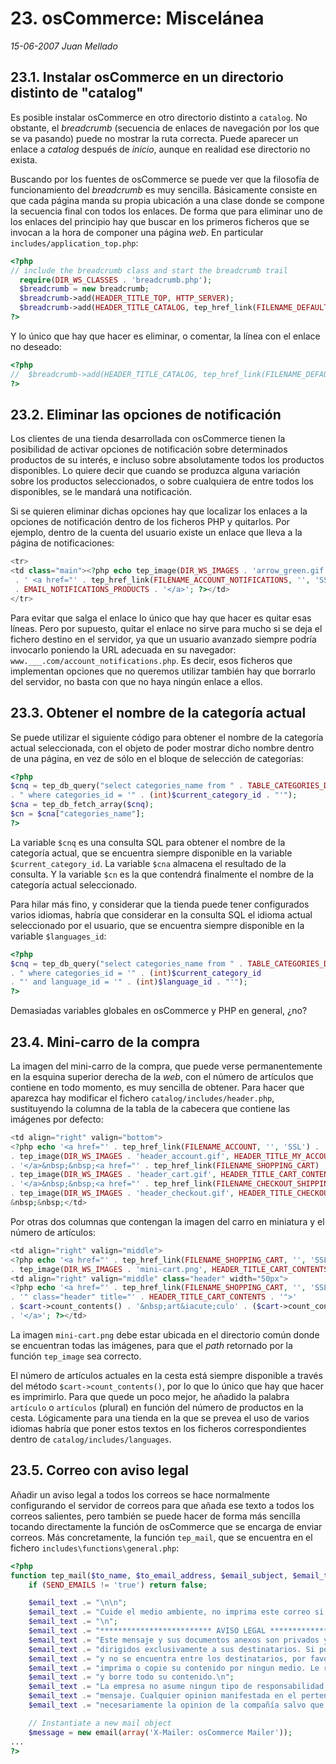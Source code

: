 # 23. osCommerce: Miscelánea

_15-06-2007_ _Juan Mellado_

## 23.1. Instalar osCommerce en un directorio distinto de "catalog"

Es posible instalar osCommerce en otro directorio distinto a ```catalog```. No obstante, el _breadcrumb_ (secuencia de enlaces de navegación por los que se va pasando) puede no mostrar la ruta correcta. Puede aparecer un enlace a _catalog_ después de _inicio_, aunque en realidad ese directorio no exista.

Buscando por los fuentes de osCommerce se puede ver que la filosofía de funcionamiento del _breadcrumb_ es muy sencilla. Básicamente consiste en que cada página manda su propia ubicación a una clase donde se compone la secuencia final con todos los enlaces. De forma que para eliminar uno de los enlaces del principio hay que buscar en los primeros ficheros que se invocan a la hora de componer una página _web_. En particular ```includes/application_top.php```:

```php
<?php
// include the breadcrumb class and start the breadcrumb trail
  require(DIR_WS_CLASSES . 'breadcrumb.php');
  $breadcrumb = new breadcrumb;
  $breadcrumb->add(HEADER_TITLE_TOP, HTTP_SERVER);
  $breadcrumb->add(HEADER_TITLE_CATALOG, tep_href_link(FILENAME_DEFAULT));
?>
```

Y lo único que hay que hacer es eliminar, o comentar, la línea con el enlace no deseado:

```php
<?php
//  $breadcrumb->add(HEADER_TITLE_CATALOG, tep_href_link(FILENAME_DEFAULT));
?>
```

## 23.2. Eliminar las opciones de notificación

Los clientes de una tienda desarrollada con osCommerce tienen la posibilidad de activar opciones de notificación sobre determinados productos de su interés, e incluso sobre absolutamente todos los productos disponibles. Lo quiere decir que cuando se produzca alguna variación sobre los productos seleccionados, o sobre cualquiera de entre todos los disponibles, se le mandará una notificación.

Si se quieren eliminar dichas opciones hay que localizar los enlaces a la opciones de notificación dentro de los ficheros PHP y quitarlos. Por ejemplo, dentro de la cuenta del usuario existe un enlace que lleva a la página de notificaciones:

```php
<tr>
<td class="main"><?php echo tep_image(DIR_WS_IMAGES . 'arrow_green.gif')
 . ' <a href="' . tep_href_link(FILENAME_ACCOUNT_NOTIFICATIONS, '', 'SSL') . '">'
 . EMAIL_NOTIFICATIONS_PRODUCTS . '</a>'; ?></td>
</tr>
```

Para evitar que salga el enlace lo único que hay que hacer es quitar esas líneas. Pero por supuesto, quitar el enlace no sirve para mucho si se deja el fichero destino en el servidor, ya que un usuario avanzado siempre podría invocarlo poniendo la URL adecuada en su navegador: ```www.___.com/account_notifications.php```. Es decir, esos ficheros que implementan opciones que no queremos utilizar también hay que borrarlo del servidor, no basta con que no haya ningún enlace a ellos.

## 23.3. Obtener el nombre de la categoría actual

Se puede utilizar el siguiente código para obtener el nombre de la categoría actual seleccionada, con el objeto de poder mostrar dicho nombre dentro de una página, en vez de sólo en el bloque de selección de categorías:

```php
<?php
$cnq = tep_db_query("select categories_name from " . TABLE_CATEGORIES_DESCRIPTION
. " where categories_id = '" . (int)$current_category_id . "'");
$cna = tep_db_fetch_array($cnq);
$cn = $cna["categories_name"];
?>
```

La variable ```$cnq``` es una consulta SQL para obtener el nombre de la categoría actual, que se encuentra siempre disponible en la variable ```$current_category_id```. La variable ```$cna``` almacena el resultado de la consulta. Y la variable ```$cn``` es la que contendrá finalmente el nombre de la categoría actual seleccionado.

Para hilar más fino, y considerar que la tienda puede tener configurados varios idiomas, habría que considerar en la consulta SQL el idioma actual seleccionado por el usuario, que se encuentra siempre disponible en la variable ```$languages_id```:

```php
<?php
$cnq = tep_db_query("select categories_name from " . TABLE_CATEGORIES_DESCRIPTION
. " where categories_id = '" . (int)$current_category_id
. "' and language_id = '" . (int)$language_id . "'");
?>
```

Demasiadas variables globales en osCommerce y PHP en general, ¿no?

## 23.4. Mini-carro de la compra

La imagen del mini-carro de la compra, que puede verse permanentemente en la esquina superior derecha de la _web_, con el número de artículos que contiene en todo momento, es muy sencilla de obtener. Para hacer que aparezca hay modificar el fichero ```catalog/includes/header.php```, sustituyendo la columna de la tabla de la cabecera que contiene las imágenes por defecto:

```php
<td align="right" valign="bottom">
<?php echo '<a href="' . tep_href_link(FILENAME_ACCOUNT, '', 'SSL') . '">'
. tep_image(DIR_WS_IMAGES . 'header_account.gif', HEADER_TITLE_MY_ACCOUNT)
. '</a>&nbsp;&nbsp;<a href="' . tep_href_link(FILENAME_SHOPPING_CART) . '">'
. tep_image(DIR_WS_IMAGES . 'header_cart.gif', HEADER_TITLE_CART_CONTENTS)
. '</a>&nbsp;&nbsp;<a href="' . tep_href_link(FILENAME_CHECKOUT_SHIPPING, '', 'SSL') . '">'
. tep_image(DIR_WS_IMAGES . 'header_checkout.gif', HEADER_TITLE_CHECKOUT) . '</a>'; ?>
&nbsp;&nbsp;</td>
```

Por otras dos columnas que contengan la imagen del carro en miniatura y el número de artículos:

```php
<td align="right" valign="middle">
<?php echo '<a href="' . tep_href_link(FILENAME_SHOPPING_CART, '', 'SSL') . '">'
. tep_image(DIR_WS_IMAGES . 'mini-cart.png', HEADER_TITLE_CART_CONTENTS) . '</a>'; ?></td>
<td align="right" valign="middle" class="header" width="50px">
<?php echo '<a href="' . tep_href_link(FILENAME_SHOPPING_CART, '', 'SSL')
. '" class="header" title="' . HEADER_TITLE_CART_CONTENTS . '">'
. $cart->count_contents() . '&nbsp;art&iacute;culo' . ($cart->count_contents()!=1?'s':'')
. '</a>'; ?></td>
```

La imagen ```mini-cart.png``` debe estar ubicada en el directorio común donde se encuentran todas las imágenes, para que el _path_ retornado por la función ```tep_image``` sea correcto.

El número de artículos actuales en la cesta está siempre disponible a través del método ```$cart->count_contents()```, por lo que lo único que hay que hacer es imprimirlo. Para que quede un poco mejor, he añadido la palabra ```artículo``` o ```artículos``` (plural) en función del número de productos en la cesta. Lógicamente para una tienda en la que se prevea el uso de varios idiomas habría que poner estos textos en los ficheros correspondientes dentro de ```catalog/includes/languages```.

## 23.5. Correo con aviso legal

Añadir un aviso legal a todos los correos se hace normalmente configurando el servidor de correos para que añada ese texto a todos los correos salientes, pero también se puede hacer de forma más sencilla tocando directamente la función de osCommerce que se encarga de enviar correos. Más concretamente, la función ```tep_mail```, que se encuentra en el fichero ```includes\functions\general.php```:

```php
<?php
function tep_mail($to_name, $to_email_address, $email_subject, $email_text, $from_email_name, $from_email_address) {
    if (SEND_EMAILS != 'true') return false;

    $email_text .= "\n\n";
    $email_text .= "Cuide el medio ambiente, no imprima este correo si no es necesario.\n";
    $email_text .= "\n";
    $email_text .= "************************* AVISO LEGAL *************************\n";
    $email_text .= "Este mensaje y sus documentos anexos son privados y confidenciales y estan\n";
    $email_text .= "dirigidos exclusivamente a sus destinatarios. Si por error, ha recibido este mensaje\n";
    $email_text .= "y no se encuentra entre los destinatarios, por favor, no use, informe, distribuya,\n";
    $email_text .= "imprima o copie su contenido por ningun medio. Le rogamos lo comunique al remitente\n";
    $email_text .= "y borre todo su contenido.\n";
    $email_text .= "La empresa no asume ningun tipo de responsabilidad legal por el contenido de este\n";
    $email_text .= "mensaje. Cualquier opinion manifestada en el pertenece solo al autor y no representa\n";
    $email_text .= "necesariamente la opinion de la compañía salvo que expresamente se especifique lo contrario.";

    // Instantiate a new mail object
    $message = new email(array('X-Mailer: osCommerce Mailer'));
...
?>
```
